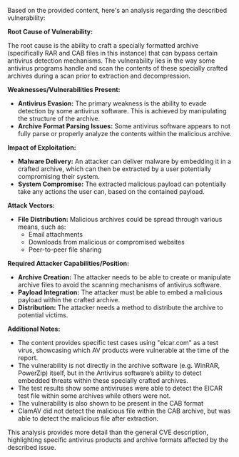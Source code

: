 Based on the provided content, here's an analysis regarding the described vulnerability:

**Root Cause of Vulnerability:**

The root cause is the ability to craft a specially formatted archive (specifically RAR and CAB files in this instance) that can bypass certain antivirus detection mechanisms. The vulnerability lies in the way some antivirus programs handle and scan the contents of these specially crafted archives during a scan prior to extraction and decompression.

**Weaknesses/Vulnerabilities Present:**

*   **Antivirus Evasion:** The primary weakness is the ability to evade detection by some antivirus software. This is achieved by manipulating the structure of the archive.
*   **Archive Format Parsing Issues:** Some antivirus software appears to not fully parse or properly analyze the contents within the malicious archive.

**Impact of Exploitation:**

*   **Malware Delivery:** An attacker can deliver malware by embedding it in a crafted archive, which can then be extracted by a user potentially compromising their system.
*   **System Compromise:** The extracted malicious payload can potentially take any actions the user can, based on the contained payload.

**Attack Vectors:**

*   **File Distribution:** Malicious archives could be spread through various means, such as:
    *   Email attachments
    *   Downloads from malicious or compromised websites
    *   Peer-to-peer file sharing

**Required Attacker Capabilities/Position:**

*   **Archive Creation:** The attacker needs to be able to create or manipulate archive files to avoid the scanning mechanisms of antivirus software.
*   **Payload Integration:** The attacker must be able to embed a malicious payload within the crafted archive.
*   **Distribution:** The attacker needs a method to distribute the archive to potential victims.

**Additional Notes:**

*   The content provides specific test cases using "eicar.com" as a test virus, showcasing which AV products were vulnerable at the time of the report.
*   The vulnerability is not directly in the archive software (e.g. WinRAR, PowerZip) itself, but in the Antivirus software’s ability to detect embedded threats within these specially crafted archives.
*   The test results show some antiviruses were able to detect the EICAR test file within some archives while others were not.
*   The vulnerability is also shown to be present in the CAB format
*   ClamAV did not detect the malicious file within the CAB archive, but was able to detect the malicious file after extraction.

This analysis provides more detail than the general CVE description, highlighting specific antivirus products and archive formats affected by the described issue.